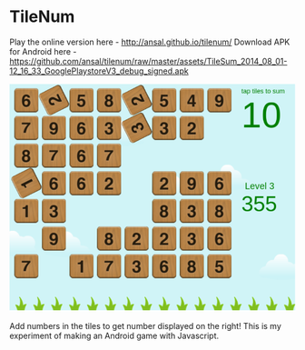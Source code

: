 TileNum
=======

Play the online version here - http://ansal.github.io/tilenum/
Download APK for Android here - https://github.com/ansal/tilenum/raw/master/assets/TileSum_2014_08_01-12_16_33_GooglePlaystoreV3_debug_signed.apk

![Screenshot](https://github.com/ansal/tilenum/raw/master/assets/img/screenshot.png "Screenshot")

Add numbers in the tiles to get number displayed on the right! This is my experiment of making an Android game with Javascript.